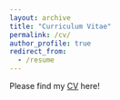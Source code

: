 ```yaml
---
layout: archive
title: "Curriculum Vitae"
permalink: /cv/
author_profile: true
redirect_from:
  - /resume
---
```


Please find my [CV](https://ws1994.github.io/shanwang.github.io/files/Shan_Wang_CV_latest.pdf) here! 
